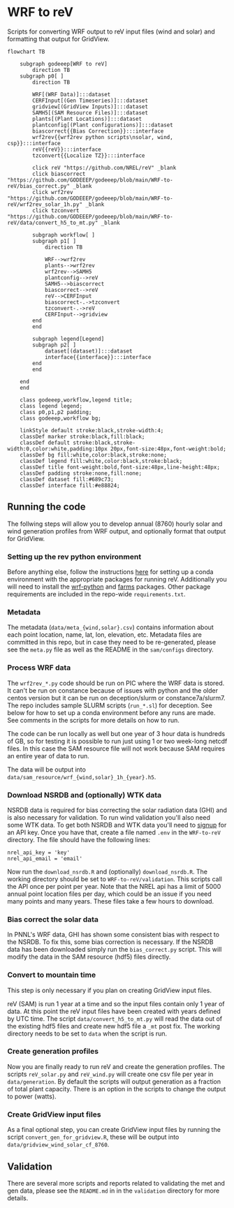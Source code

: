 # WRF to reV 

Scripts for converting WRF output to reV input files (wind and solar) and formatting that output for GridView.

```mermaid
flowchart TB

    subgraph godeeep[WRF to reV]
        direction TB
    subgraph p0[ ]
        direction TB

        WRF[(WRF Data)]:::dataset
        CERFInput[(Gen Timeseries)]:::dataset
        gridview[(GridView Inputs)]:::dataset
        SAMH5[(SAM Resource Files)]:::dataset
        plants[(Plant Locations)]:::dataset
        plantconfig[(Plant configurations)]:::dataset
        biascorrect{{Bias Correction}}:::interface
        wrf2rev{{wrf2rev python scripts\nsolar, wind, csp}}:::interface
        reV{{reV}}:::interface
        tzconvert{{Localize TZ}}:::interface

        click reV "https://github.com/NREL/reV" _blank
        click biascorrect "https://github.com/GODEEEP/godeeep/blob/main/WRF-to-reV/bias_correct.py" _blank
        click wrf2rev "https://github.com/GODEEEP/godeeep/blob/main/WRF-to-reV/wrf2rev_solar_1h.py" _blank
        click tzconvert "https://github.com/GODEEEP/godeeep/blob/main/WRF-to-reV/data/convert_h5_to_mt.py" _blank

        subgraph workflow[ ]
        subgraph p1[ ]
            direction TB
            
            WRF-->wrf2rev
            plants-->wrf2rev
            wrf2rev-->SAMH5
            plantconfig-->reV
            SAMH5-->biascorrect
            biascorrect-->reV
            reV-->CERFInput
            biascorrect-.->tzconvert
            tzconvert-.->reV
            CERFInput-->gridview
        end
        end

        subgraph legend[Legend]
        subgraph p2[ ]
            dataset[(dataset)]:::dataset
            interface{{interface}}:::interface
        end
        end

    end
    end

    class godeeep,workflow,legend title;
    class legend legend;
    class p0,p1,p2 padding;
    class godeeep,workflow bg;

    linkStyle default stroke:black,stroke-width:4;
    classDef marker stroke:black,fill:black;
    classDef default stroke:black,stroke-width:0,color:white,padding:10px 20px,font-size:48px,font-weight:bold;
    classDef bg fill:white,color:black,stroke:none;
    classDef legend fill:white,color:black,stroke:black;
    classDef title font-weight:bold,font-size:48px,line-height:48px;
    classDef padding stroke:none,fill:none;
    classDef dataset fill:#689c73;
    classDef interface fill:#e88824;
```

## Running the code 

The follwing steps will allow you to develop annual (8760) hourly solar and 
wind generation profiles from WRF output, and optionally format that output 
for GridView. 

### Setting up the rev python environment

Before anything else, follow the instructions 
[here](https://github.com/NREL/reV#installing-rev) for
setting up a conda environment with the appropriate packages for running reV. 
Additionally you will need to install the 
[wrf-python](https://wrf-python.readthedocs.io/en/latest/installation.html) and
[farms](https://github.com/NREL/farms) packages. 
Other package requirements are included in the repo-wide `requirements.txt`.

### Metadata
The metadata (`data/meta_{wind,solar}.csv`) contains information about each 
point location, name, lat, lon, elevation, etc. Metadata files are committed 
in this repo, but in case they need to be re-generated, please see the 
`meta.py` file as well as the README in the `sam/configs` directory. 

### Process WRF data 
The `wrf2rev_*.py` code should be run on PIC where the WRF data is stored. 
It can't be run on constance because of issues with python and the older centos
version but it can be run on deception/slurm or constance7a/slurm7. The repo 
includes sample SLURM scripts (`run_*.sl`) for deception. See below for how to 
set up a conda environment before any runs are made. See comments in the 
scripts for more details on how to run. 

The code can be run locally as well but one year of 3 hour data is hundreds of 
GB, so for testing it is possible to run just using 1 or two week-long netcdf 
files. In this case the SAM resource file will not work because SAM requires an
entire year of data to run.   

The data will be output into `data/sam_resource/wrf_{wind,solar}_1h_{year}.h5`.

### Download NSRDB and (optionally) WTK data
NSRDB data is required for bias correcting the solar radiation data (GHI) and 
is also necessary for validation. To run wind validation you'll also need some 
WTK data. To get both NSRDB and WTK data you'll need to 
[signup](https://developer.nrel.gov/signup/) for an API key. Once you have 
that, create a file named `.env` in the `WRF-to-reV` directory. The file 
should have the following lines:

    nrel_api_key = 'key'
    nrel_api_email = 'email'
    
Now run the `download_nsrdb.R` and (optionally) `download_nsrdb.R`. The 
working directory should be set to `WRF-to-reV/validation`. This scripts call 
the API once per point per year. Note that the NREL api has a limit of 5000 
annual point location files per day, which could be an issue if you need many 
points and many years. These files take a few hours to download. 

### Bias correct the solar data 
In PNNL's WRF data, GHI has shown some consistent bias with respect to the 
NSRDB. To fix this, some bias correction is necessary. If the NSRDB data has 
been downloaded simply run the `bias_correct.py` script. This will modify the 
data in the SAM resource (hdf5) files directly. 

### Convert to mountain time 
This step is only necessary if you plan on creating GridView input files. 

reV (SAM) is run 1 year at a time and so the input files contain only 1 year 
of data. At this point the reV input files have been created with years 
defined by UTC time. The script `data/convert_h5_to_mt.py` will read the data 
out of the existing hdf5 files and create new hdf5 file a `_mt` post fix. The 
working directory needs to be set to `data` when the script is run.

### Create generation profiles 
Now you are finally ready to run reV and create the generation profiles. The 
scripts `reV_solar.py` and `reV_wind.py` will create one csv file per year in 
`data/generation`. By default the scripts will output generation as a fraction
of total plant capacity. There is an option in the scripts to change the 
output to power (watts).

### Create GridView input files
As a final optional step, you can create GridView input files by running the 
script `convert_gen_for_gridview.R`, these will be output into 
`data/gridview_wind_solar_cf_8760`. 

## Validation
There are several more scripts and reports related to validating the met and gen data, please see the `README.md` in in the `validation` directory for more details. 
